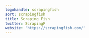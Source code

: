 ```yaml
---
logohandle: scrapingfish
sort: scrapingfish
title: Scraping Fish
twitter: ScrapingF
website: 'https://scrapingfish.com/'
---
```


